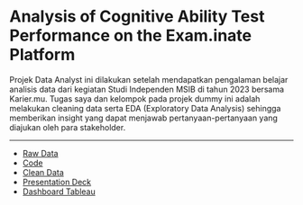 # Analysis of Cognitive Ability Test Performance on the Exam.inate Platform
Projek Data Analyst ini dilakukan setelah mendapatkan pengalaman belajar analisis data dari kegiatan Studi Independen MSIB di tahun 2023 bersama Karier.mu.
Tugas saya dan kelompok pada projek dummy ini adalah melakukan cleaning data serta EDA (Exploratory Data Analysis) sehingga memberikan insight yang dapat menjawab pertanyaan-pertanyaan yang diajukan oleh para stakeholder.
___
* [Raw Data](./Final_Projek.inate.xlsx)
* [Code](./Final_Project.ipynb)
* [Clean Data](./data_finals.xlsx)
* [Presentation Deck](./Presentation_Deck.pdf)
* [Dashboard Tableau](./Dashboard.md)
